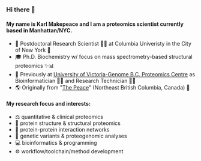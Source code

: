 ### Hi there 👋

#### My name is Karl Makepeace and I am a proteomics scientist currently based in Manhattan/NYC.
- 🏢 Postdoctoral Research Scientist 👨‍⚕ at Columbia Univeristy in the City of New York 🗽
- 🎓 Ph.D. Biochemistry w/ focus on mass spectrometry-based structural proteomics ✨📊
- 🚩 Previously at [University of Victoria-Genome B.C. Proteomics Centre](https://www.proteincentre.com/) as Bioinformatician 👨‍💻 and Research Technician 👨‍🔬
- 🌎 Originally from "[The Peace](https://maps.app.goo.gl/xbQKXPmTMUawnahK8)" (Northeast British Columbia, Canada) 🍁

#### My research focus and interests:
- ⚖️ quantitative & clinical proteomics
- 🧩 protein structure & structural proteomics
- 🔗 protein-protein interaction networks
- 🧬 genetic variants & proteogenomic analyses
- 💻 bioinformatics & programming
- ⚙️ workflow/toolchain/method development

<!--
**karlmakepeace/karlmakepeace** is a ✨ _special_ ✨ repository because its `README.md` (this file) appears on your GitHub profile.

Here are some ideas to get you started:

- 🔭 I’m currently working on ...
- 🌱 I’m currently learning ...
- 👯 I’m looking to collaborate on ...
- 🤔 I’m looking for help with ...
- 💬 Ask me about ...
- 📫 How to reach me: ...
- 😄 Pronouns: ...
- ⚡ Fun fact: ...
-->
